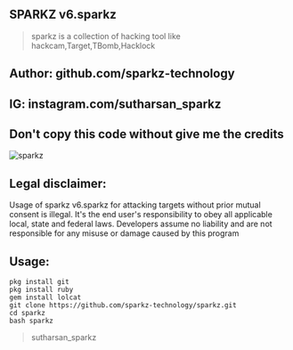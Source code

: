 ## SPARKZ  v6.sparkz
> sparkz is a  collection of hacking tool like hackcam,Target,TBomb,Hacklock
## Author: github.com/sparkz-technology
 
## IG: instagram.com/sutharsan_sparkz
##  Don't copy this code without give me the credits


![sparkz](https://user-images.githubusercontent.com/62829664/79460729-d9333580-8012-11ea-8fb6-4bb23d73d0d0.jpg)




## Legal disclaimer:

Usage of sparkz v6.sparkz for attacking targets without prior mutual consent is illegal. It's the end user's responsibility to obey all applicable local, state and federal laws. Developers assume no liability and are not responsible for any misuse or damage caused by this program
 
 
 ## Usage:
```
pkg install git
pkg install ruby
gem install lolcat
git clone https://github.com/sparkz-technology/sparkz.git 
cd sparkz
bash sparkz
```

> sutharsan_sparkz 

